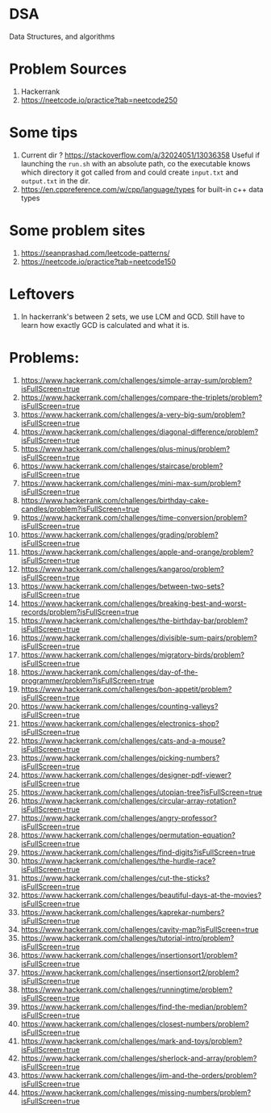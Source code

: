 # DSA
Data Structures, and algorithms

# Problem Sources
1. Hackerrank
2. https://neetcode.io/practice?tab=neetcode250

# Some tips
1. Current dir ? https://stackoverflow.com/a/32024051/13036358 Useful if launching the ``run.sh`` with an absolute path, co the executable knows which directory it got called from and could create `input.txt` and `output.txt` in the dir.
2. https://en.cppreference.com/w/cpp/language/types for built-in c++ data types

# Some problem sites
1. https://seanprashad.com/leetcode-patterns/
2. https://neetcode.io/practice?tab=neetcode150

# Leftovers
1. In hackerrank's between 2 sets, we use LCM and GCD. Still have to learn how exactly GCD is calculated and what it is.

# Problems:
1. https://www.hackerrank.com/challenges/simple-array-sum/problem?isFullScreen=true
2. https://www.hackerrank.com/challenges/compare-the-triplets/problem?isFullScreen=true
3. https://www.hackerrank.com/challenges/a-very-big-sum/problem?isFullScreen=true
4. https://www.hackerrank.com/challenges/diagonal-difference/problem?isFullScreen=true
5. https://www.hackerrank.com/challenges/plus-minus/problem?isFullScreen=true
6. https://www.hackerrank.com/challenges/staircase/problem?isFullScreen=true
7. https://www.hackerrank.com/challenges/mini-max-sum/problem?isFullScreen=true
8. https://www.hackerrank.com/challenges/birthday-cake-candles/problem?isFullScreen=true
9. https://www.hackerrank.com/challenges/time-conversion/problem?isFullScreen=true
10. https://www.hackerrank.com/challenges/grading/problem?isFullScreen=true
11. https://www.hackerrank.com/challenges/apple-and-orange/problem?isFullScreen=true
12. https://www.hackerrank.com/challenges/kangaroo/problem?isFullScreen=true
13. https://www.hackerrank.com/challenges/between-two-sets?isFullScreen=true
14. https://www.hackerrank.com/challenges/breaking-best-and-worst-records/problem?isFullScreen=true
15. https://www.hackerrank.com/challenges/the-birthday-bar/problem?isFullScreen=true
16. https://www.hackerrank.com/challenges/divisible-sum-pairs/problem?isFullScreen=true
17. https://www.hackerrank.com/challenges/migratory-birds/problem?isFullScreen=true
18. https://www.hackerrank.com/challenges/day-of-the-programmer/problem?isFullScreen=true
19. https://www.hackerrank.com/challenges/bon-appetit/problem?isFullScreen=true
20. https://www.hackerrank.com/challenges/counting-valleys?isFullScreen=true
21. https://www.hackerrank.com/challenges/electronics-shop?isFullScreen=true
22. https://www.hackerrank.com/challenges/cats-and-a-mouse?isFullScreen=true
23. https://www.hackerrank.com/challenges/picking-numbers?isFullScreen=true
24. https://www.hackerrank.com/challenges/designer-pdf-viewer?isFullScreen=true
25. https://www.hackerrank.com/challenges/utopian-tree?isFullScreen=true
26. https://www.hackerrank.com/challenges/circular-array-rotation?isFullScreen=true
27. https://www.hackerrank.com/challenges/angry-professor?isFullScreen=true
28. https://www.hackerrank.com/challenges/permutation-equation?isFullScreen=true
29. https://www.hackerrank.com/challenges/find-digits?isFullScreen=true
30. https://www.hackerrank.com/challenges/the-hurdle-race?isFullScreen=true
31. https://www.hackerrank.com/challenges/cut-the-sticks?isFullScreen=true
32. https://www.hackerrank.com/challenges/beautiful-days-at-the-movies?isFullScreen=true
33. https://www.hackerrank.com/challenges/kaprekar-numbers?isFullScreen=true
34. https://www.hackerrank.com/challenges/cavity-map?isFullScreen=true
35. https://www.hackerrank.com/challenges/tutorial-intro/problem?isFullScreen=true
36. https://www.hackerrank.com/challenges/insertionsort1/problem?isFullScreen=true
37. https://www.hackerrank.com/challenges/insertionsort2/problem?isFullScreen=true
38. https://www.hackerrank.com/challenges/runningtime/problem?isFullScreen=true
39. https://www.hackerrank.com/challenges/find-the-median/problem?isFullScreen=true
40. https://www.hackerrank.com/challenges/closest-numbers/problem?isFullScreen=true
41. https://www.hackerrank.com/challenges/mark-and-toys/problem?isFullScreen=true
42. https://www.hackerrank.com/challenges/sherlock-and-array/problem?isFullScreen=true
43. https://www.hackerrank.com/challenges/jim-and-the-orders/problem?isFullScreen=true
44. https://www.hackerrank.com/challenges/missing-numbers/problem?isFullScreen=true

